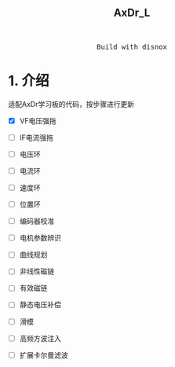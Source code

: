<h2 align="center">
AxDr_L
</h2><br>

<pre align="center">
 Build with disnox</a> 
</pre>

# 1. 介绍
适配AxDr学习板的代码，按步骤进行更新

- [x] VF电压强拖

- [ ] IF电流强拖

- [ ] 电压环

- [ ] 电流环

- [ ] 速度环

- [ ] 位置环

- [ ] 编码器校准

- [ ] 电机参数辨识

- [ ] 曲线规划

- [ ] 非线性磁链

- [ ] 有效磁链

- [ ] 静态电压补偿

- [ ] 滑模

- [ ] 高频方波注入

- [ ] 扩展卡尔曼滤波

  

